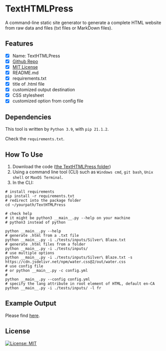 # TextHTMLPress
A command-line static site generator to generate a complete 
HTML website from raw data and files (txt files or MarkDown files).

## Features

- [x] Name: TextHTMLPress
- [x] [Github Repo](https://github.com/Qiwen-Yu/TextHTMLPress)
- [x] [MIT License](https://github.com/Qiwen-Yu/TextHTMLPress/blob/main/LICENSE)
- [x] README.md
- [x] requirements.txt
- [x] title of .html file
- [x] customized output destination
- [x] CSS stylesheet
- [x] customized option from config file 

## Dependencies
This tool is written by `Python 3.9`, with `pip 21.1.2`.

Check the `requirements.txt`.


## How To Use
1. Download the code ([the TextHTMLPress folder](https://github.com/Qiwen-Yu/TextHTMLPress))
2. Using a command line tool (CLI) such as `Windows cmd`, `git bash`, 
   `Unix shell` or `MaxOS Terminal`.
3. In the CLI:

```shell
# install requirements
pip install -r requirements.txt
# redirect into the package folder
cd ~/yourpath/TextHTMLPress

# check help
# it might be python3 __main__.py --help on your machine
# python3 instead of python

python __main__.py --help
# generate .html from a .txt file
python __main__.py -i ./tests/inputs/Silver\ Blaze.txt
# generate .html files from a folder 
python __main__.py -i ./tests/inputs/
# use multiple options
python __main__.py -i ./tests/inputs/Silver\ Blaze.txt -s https://cdn.jsdelivr.net/npm/water.css@2/out/water.css
# use config file
# or python __main__.py -c config.yml
# 
python __main__.py --config config.yml
# specify the lang attribute in root element of HTML, default en-CA
python __main__.py -i ./tests/inputs/ -l fr

```
## Example Output

Please find [here](https://github.com/Qiwen-Yu/TextHTMLPress/tree/main/Example_Output).

## License
[![License: MIT](https://img.shields.io/badge/License-MIT-yellow.svg)](https://opensource.org/licenses/MIT)

